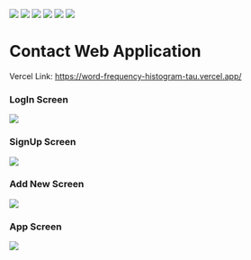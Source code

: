 ![](https://img.shields.io/badge/Application-Contact_Web_Application-yellow.svg)
![](https://img.shields.io/badge/Programming_Language-JavaScript-blue.svg)
![](https://img.shields.io/badge/Framework_Used-NextJS-brown.svg)
![](https://img.shields.io/badge/Server_Environment-NodeJS-brown.svg)
![](https://img.shields.io/badge/Library-React-red.svg)
![](https://img.shields.io/badge/Authentication-Firebase-red.svg)


# Contact Web Application

Vercel Link: https://word-frequency-histogram-tau.vercel.app/

### LogIn Screen
<p> <img src="https://i.postimg.cc/0jLDZf32/image.png"/> </p>

### SignUp Screen
<p> <img src="https://i.postimg.cc/T3Zk4VzS/image.png"/> </p>

### Add New Screen
<p> <img src="https://i.postimg.cc/vHGwPsr9/image.png"/> </p>

### App Screen
<p>
<img src="https://i.postimg.cc/Pqm3DLCw/image.png"/> 
</p>
